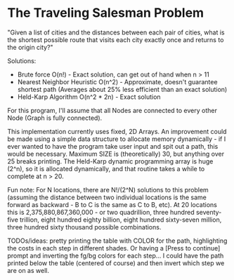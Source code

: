 # The Traveling Salesman Problem

"Given a list of cities and the distances between each pair of cities,
what is the shortest possible route that visits each city exactly once
and returns to the origin city?"

Solutions:
- Brute force O(n!) - Exact solution, can get out of hand when n > 11
- Nearest Neighbor Heuristic O(n^2) - Approximate, doesn't guarantee
shortest path (Averages about 25% less efficient than an exact solution)
- Held-Karp Algorithm O(n^2 * 2n) - Exact solution

For this program, I'll assume that all Nodes are connected to every other
Node (Graph is fully connected).

This implementation currently uses fixed, 2D Arrays. An improvement could
be made using a simple data structure to allocate memory dynamically - if I
ever wanted to have the program take user input and spit out a path, this
would be necessary. Maximum SIZE is (theoretically) 30, but anything over 25
breaks printing. The Held-Karp dynamic programming array is huge (2^n), so it
is allocated dynamically, and that routine takes a while to complete at n >
20.

Fun note: For N locations, there are N!/(2^N) solutions to this problem
(assuming the distance between two individual locations is the same forward as
backward - B to C is the same as C to B, etc). At 20 locations this is
2,375,880,867,360,000 - or two quadrillion, three hundred seventy-five trillion,
eight hundred eighty billion, eight hundred sixty-seven million, three hundred
sixty thousand possible combinations. 

TODOs/ideas: pretty printing the table with COLOR for the path, highlighting the
costs in each step in different shades. Or having a [Press to continue]
prompt and inverting the fg/bg colors for each step... I could have the path
printed below the table (centered of course) and then invert which step we
are on as well. 
